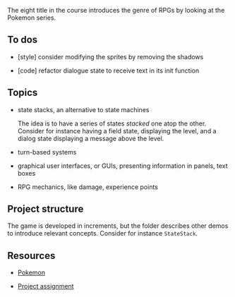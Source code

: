 The eight title in the course introduces the genre of RPGs by looking at the Pokemon series.

## To dos

- [style] consider modifying the sprites by removing the shadows

- [code] refactor dialogue state to receive text in its init function

## Topics

- state stacks, an alternative to state machines

  The idea is to have a series of states _stacked_ one atop the other. Consider for instance having a field state, displaying the level, and a dialog state displaying a message above the level.

- turn-based systems

- graphical user interfaces, or GUIs, presenting information in panels, text boxes

- RPG mechanics, like damage, experience points

## Project structure

The game is developed in increments, but the folder describes other demos to introduce relevant concepts. Consider for instance `StateStack`.

## Resources

- [Pokemon](https://youtu.be/gx_qorHxBpI)

- [Project assignment](https://docs.cs50.net/ocw/games/assignments/7/assignment7.html)
